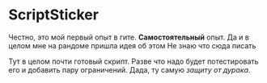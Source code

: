 # ScriptSticker
Честно, это мой первый опыт в гите. **Самостоятельный** опыт. Да и в целом мне на рандоме пришла идея об этом
Не знаю что сюда писать

Тут в целом почти готовый скрипт. Разве что надо будет потестировать его и добавить пару ограничений. Дада, ту самую _защиту от дурака_.
